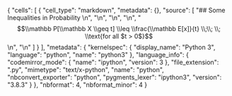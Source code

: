 {
 "cells": [
  {
   "cell_type": "markdown",
   "metadata": {},
   "source": [
    "## Some Inequalities in Probability \n",
    "\n",
    "\n",
    "\n",
    "$$\\mathbb P[\\mathbb X \\geq t] \\leq \\frac{\\mathbb E[x]}{t}  \\;\\; \\;  \\text{for all $t > 0$}$$\n",
    "\n"
   ]
  }
 ],
 "metadata": {
  "kernelspec": {
   "display_name": "Python 3",
   "language": "python",
   "name": "python3"
  },
  "language_info": {
   "codemirror_mode": {
    "name": "ipython",
    "version": 3
   },
   "file_extension": ".py",
   "mimetype": "text/x-python",
   "name": "python",
   "nbconvert_exporter": "python",
   "pygments_lexer": "ipython3",
   "version": "3.8.3"
  }
 },
 "nbformat": 4,
 "nbformat_minor": 4
}
